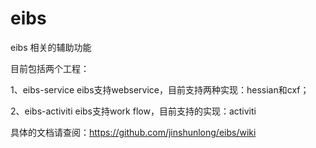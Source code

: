 eibs
====

eibs 相关的辅助功能

目前包括两个工程：

1、eibs-service
 eibs支持webservice，目前支持两种实现：hessian和cxf；

2、eibs-activiti
 eibs支持work flow，目前支持的实现：activiti
 
具体的文档请查阅：https://github.com/jinshunlong/eibs/wiki
